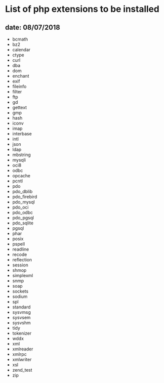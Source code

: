 # List of php extensions to be installed
## date: 08/07/2018

 - bcmath
 - bz2
 - calendar
 - ctype
 - curl
 - dba
 - dom
 - enchant
 - exif
 - fileinfo
 - filter
 - ftp
 - gd
 - gettext
 - gmp
 - hash
 - iconv
 - imap
 - interbase
 - intl
 - json
 - ldap
 - mbstring
 - mysqli
 - oci8
 - odbc
 - opcache
 - pcntl
 - pdo
 - pdo_dblib
 - pdo_firebird
 - pdo_mysql
 - pdo_oci
 - pdo_odbc
 - pdo_pgsql
 - pdo_sqlite
 - pgsql
 - phar
 - posix
 - pspell
 - readline
 - recode
 - reflection
 - session
 - shmop
 - simplexml
 - snmp
 - soap
 - sockets
 - sodium
 - spl
 - standard
 - sysvmsg
 - sysvsem
 - sysvshm
 - tidy
 - tokenizer
 - wddx
 - xml
 - xmlreader
 - xmlrpc
 - xmlwriter
 - xsl
 - zend_test
 - zip
